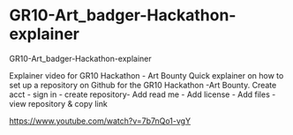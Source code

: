# GR10-Art_badger-Hackathon-explainer
GR10-Art_badger-Hackathon-explainer

Explainer video for GR10 Hackathon - Art Bounty
Quick explainer on how to set up a repository on Github for the GR10 Hackathon -Art Bounty.
Create acct - sign in - create repository- Add read me - Add license - Add files - view repository & copy link

https://www.youtube.com/watch?v=7b7nQo1-vgY
